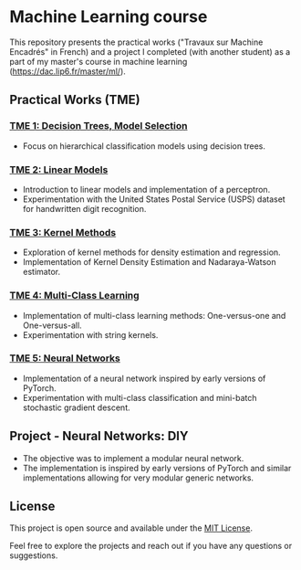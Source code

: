 # Machine Learning course

This repository presents the practical works ("Travaux sur Machine Encadrés" in French) and a project I completed (with another student) as a part of my master's course in machine learning (https://dac.lip6.fr/master/ml/).


## Practical Works (TME)

### [TME 1: Decision Trees, Model Selection](./TME1)
- Focus on hierarchical classification models using decision trees.

### [TME 2: Linear Models](./TME2)
- Introduction to linear models and implementation of a perceptron.
- Experimentation with the United States Postal Service (USPS) dataset for handwritten digit recognition.

### [TME 3: Kernel Methods](./TME3)
- Exploration of kernel methods for density estimation and regression.
- Implementation of Kernel Density Estimation and Nadaraya-Watson estimator.

### [TME 4: Multi-Class Learning](./TME4)
- Implementation of multi-class learning methods: One-versus-one and One-versus-all.
- Experimentation with string kernels.

### [TME 5: Neural Networks](./TME5)
- Implementation of a neural network inspired by early versions of PyTorch.
- Experimentation with multi-class classification and mini-batch stochastic gradient descent.

## Project - Neural Networks: DIY
- The objective was to implement a modular neural network.
- The implementation is inspired by early versions of PyTorch and similar implementations allowing for very modular generic networks.

## License

This project is open source and available under the [MIT License](LICENSE).

Feel free to explore the projects and reach out if you have any questions or suggestions.
